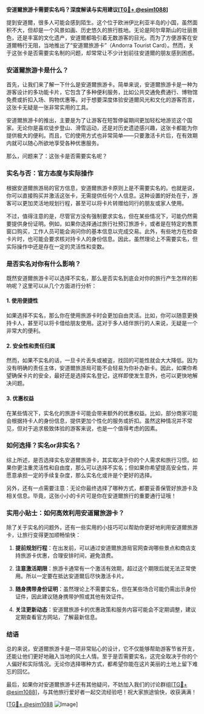 **安道爾旅游卡需要实名吗？深度解读与实用建议[[TG💪+ @esim1088](https://t.me/s/esim1088)]**

提到安道爾，很多人可能会感到陌生。这个位于欧洲伊比利亚半岛的小国，虽然面积不大，但却是一个风景如画、历史悠久的旅行胜地。无论是阿尔卑斯山的壮丽景色，还是丰富的文化遗产，安道爾都吸引着无数游客的目光。而为了方便游客在安道爾畅行无阻，当地推出了“安道爾旅游卡”（Andorra Tourist Card）。然而，关于这张卡是否需要实名制的问题，却常常让不少计划前往安道爾的朋友感到困惑。

### 安道爾旅游卡是什么？

首先，让我们来了解一下什么是安道爾旅游卡。简单来说，安道爾旅游卡是一种为游客设计的多功能卡片，它包含了多种便利服务，比如公共交通免费通行、博物馆免费或折扣入场、购物优惠等。对于想要深度体验安道爾风光和文化的游客而言，这张卡无疑是一张非常实用的工具。

安道爾旅游卡的推出，主要是为了让游客在短暂停留期间更加轻松地游览这个国家。无论你是喜欢徒步登山、滑雪运动，还是对历史遗迹感兴趣，这张卡都能为你提供极大的便利。而且，它的使用方式也非常简单——只要激活卡片后，在有效期内就可以随心所欲地享受各种优惠服务。

那么，问题来了：这张卡是否需要实名呢？

### 实名与否：官方态度与实际操作

根据安道爾旅游局的官方信息，安道爾旅游卡原则上是不需要实名的。也就是说，你可以直接购买并激活这张卡，无需提供任何个人信息。这种设置的好处在于，游客可以更加灵活地规划行程，甚至可以将卡片转赠给同行的朋友或家人使用。

不过，值得注意的是，尽管官方没有强制要求实名，但在某些情况下，可能仍然需要提供身份证明。例如，如果你选择通过旅行社预订旅游卡，或者是在特定的售票窗口购买，工作人员可能会询问你的基本信息以完成交易。此外，有些地方在检查卡片时，也可能会要求核对持卡人的身份信息。因此，虽然理论上不需要实名，但实际操作中还是存在一定的灵活性和变数。

### 是否实名对你有什么影响？

既然安道爾旅游卡可以选择不实名，那么是否实名到底会对你的旅行产生怎样的影响呢？这里可以从几个方面进行分析：

#### 1. **使用便捷性**
如果选择不实名，那么你在使用旅游卡时会更加自由灵活。比如，你可以随意更换持卡人，甚至可以将卡借给朋友使用。这对于多人结伴旅行的人来说，无疑是一个非常大的便利。

#### 2. **安全性和责任归属**
然而，如果不实名的话，一旦卡片丢失或被盗，找回的可能性就会大大降低。因为没有明确的责任主体，安道爾旅游局可能不会轻易为你补办新卡。因此，如果你希望确保卡片的安全，最好还是选择实名登记，这样即使发生意外，也可以更快地解决问题。

#### 3. **优惠权益**
在某些情况下，实名化的旅游卡可能会带来额外的优惠权益。比如，部分商家可能会根据持卡人的身份信息，提供更加个性化的服务或折扣。虽然这种情况并不常见，但对于追求极致体验的游客来说，也是一个值得考虑的因素。

### 如何选择？实名or非实名？

综上所述，是否选择实名安道爾旅游卡，其实取决于你的个人需求和旅行习惯。如果你更注重灵活性和自由度，那么可以选择不实名；但如果你希望提高安全性，并愿意承担一定的手续复杂度，那么实名化或许是个更好的选择。

另外，还有一点需要注意：无论你最终选择了哪种方式，都要妥善保管好旅游卡及相关信息。毕竟，这张小小的卡片可是你在安道爾旅行的重要通行证哦！

### 实用小贴士：如何高效利用安道爾旅游卡？

除了关于实名的问题外，还有一些实用的小技巧可以帮助你更好地利用安道爾旅游卡，让旅行变得更加顺畅愉快：

1. **提前规划行程**：在出发前，可以通过安道爾旅游局官网查询哪些景点和商店支持旅游卡优惠，合理安排时间，避免浪费。
   
2. **注意激活期限**：旅游卡通常有一个激活有效期，超过这个期限后就无法正常使用。所以一定要在抵达安道爾后尽快激活卡片。

3. **随身携带身份证明**：虽然理论上不需要实名，但在某些场合可能仍需出示身份证件，因此建议随身携带护照或其他有效证件。

4. **关注更新动态**：安道爾旅游卡的优惠政策和服务内容可能会不定期调整，建议定期查看官方网站，了解最新信息。

### 结语

总的来说，安道爾旅游卡是一项非常贴心的设计，它不仅能够帮助游客节省开支，还能让他们更好地融入当地的风土人情。至于是否需要实名，这完全取决于你的个人偏好和实际情况。无论你选择哪种方式，都希望你能在这片美丽的土地上留下难忘的回忆。

最后，如果你对安道爾旅游卡还有其他疑问，不妨加入我们的讨论群组[[TG💪+ @esim1088](https://t.me/s/esim1088)]，与其他旅行爱好者一起交流经验吧！祝大家旅途愉快，收获满满！

[[TG💪+ @esim1088](https://t.me/s/esim1088) ![Image](https://i.postimg.cc/4NQfJmqS/Snipaste-2025-05-13-00-14-12.png)]
